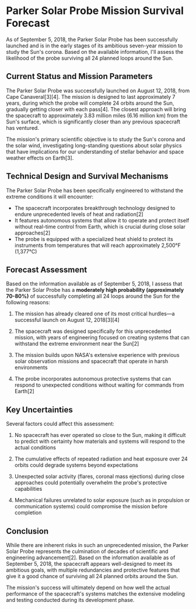 # Parker Solar Probe Mission Survival Forecast

As of September 5, 2018, the Parker Solar Probe has been successfully launched and is in the early stages of its ambitious seven-year mission to study the Sun's corona. Based on the available information, I'll assess the likelihood of the probe surviving all 24 planned loops around the Sun.

## Current Status and Mission Parameters

The Parker Solar Probe was successfully launched on August 12, 2018, from Cape Canaveral[3][4]. The mission is designed to last approximately 7 years, during which the probe will complete 24 orbits around the Sun, gradually getting closer with each pass[4]. The closest approach will bring the spacecraft to approximately 3.83 million miles (6.16 million km) from the Sun's surface, which is significantly closer than any previous spacecraft has ventured.

The mission's primary scientific objective is to study the Sun's corona and the solar wind, investigating long-standing questions about solar physics that have implications for our understanding of stellar behavior and space weather effects on Earth[3].

## Technical Design and Survival Mechanisms

The Parker Solar Probe has been specifically engineered to withstand the extreme conditions it will encounter:

- The spacecraft incorporates breakthrough technology designed to endure unprecedented levels of heat and radiation[2]
- It features autonomous systems that allow it to operate and protect itself without real-time control from Earth, which is crucial during close solar approaches[2]
- The probe is equipped with a specialized heat shield to protect its instruments from temperatures that will reach approximately 2,500°F (1,377°C)

## Forecast Assessment

Based on the information available as of September 5, 2018, I assess that the Parker Solar Probe has a **moderately high probability (approximately 70-80%)** of successfully completing all 24 loops around the Sun for the following reasons:

1. The mission has already cleared one of its most critical hurdles—a successful launch on August 12, 2018[3][4]

2. The spacecraft was designed specifically for this unprecedented mission, with years of engineering focused on creating systems that can withstand the extreme environment near the Sun[2]

3. The mission builds upon NASA's extensive experience with previous solar observation missions and spacecraft that operate in harsh environments

4. The probe incorporates autonomous protective systems that can respond to unexpected conditions without waiting for commands from Earth[2]

## Key Uncertainties

Several factors could affect this assessment:

1. No spacecraft has ever operated so close to the Sun, making it difficult to predict with certainty how materials and systems will respond to the actual conditions

2. The cumulative effects of repeated radiation and heat exposure over 24 orbits could degrade systems beyond expectations

3. Unexpected solar activity (flares, coronal mass ejections) during close approaches could potentially overwhelm the probe's protective capabilities

4. Mechanical failures unrelated to solar exposure (such as in propulsion or communication systems) could compromise the mission before completion

## Conclusion

While there are inherent risks in such an unprecedented mission, the Parker Solar Probe represents the culmination of decades of scientific and engineering advancement[2]. Based on the information available as of September 5, 2018, the spacecraft appears well-designed to meet its ambitious goals, with multiple redundancies and protective features that give it a good chance of surviving all 24 planned orbits around the Sun.

The mission's success will ultimately depend on how well the actual performance of the spacecraft's systems matches the extensive modeling and testing conducted during its development phase.
